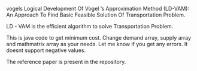 vogels
Logical Development Of Vogel ’s Approximation
Method (LD-VAM): An Approach To Find Basic
Feasible Solution Of Transportation Problem.

LD - VAM is the efficient algorithm to solve Transportation Problem.

This is java code to get minimum cost.
Change demand array, supply array and mathmatrix array as your needs. 
Let me know if you get any errors. 
It doesnt support negative values. 

The reference paper is present in the repository.
